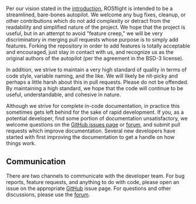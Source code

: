Per our vision stated in the [introduction](../index.md), ROSflight is intended to be a streamlined, bare-bones autopilot. We welcome any bug fixes, cleanup, or other contributions which do not add complexity or detract from the readability and simplified nature of the project. We hope that the project is useful, but in an attempt to avoid "feature creep," we will be very discriminatory in merging pull requests whose purpose is to simply add features. Forking the repository in order to add features is totally acceptable and encouraged, just stay in contact with us, and recognize us as the original authors of the autopilot (per the agreement in the BSD-3 license).

In addition, we strive to maintain a very high standard of quality in terms of code style, variable naming, and the like. We will likely be nit-picky and perhaps a little harsh about this in pull requests. Please do not be offended. By maintaining a high standard, we hope that the code will continue to be useful, understandable, and cohesive in nature.

Although we strive for complete in-code documentation, in practice this sometimes gets left behind for the sake of rapid development. If you, as a potential developer, find some portion of documentation unsatisfactory, we welcome questions on the [GitHub issues page](https://github.com/rosflight/rosflight_firmware/issues) or [forum](https://discuss.rosflight.org/), and submit pull requests which improve documentation. Several new developers have started with first improving the documentation to get a handle on how things work.

## Communication

There are two channels to communicate with the developer team. For bug reports, feature requests, and anything to do with code, please open an issue on the appropriate [GitHub](https://github.com/rosflight) issue page. For questions and other discussions, please use the [forum](https://discuss.rosflight.org/).
